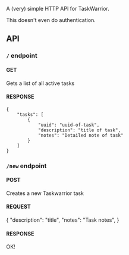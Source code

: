 A (very) simple HTTP API for TaskWarrior.

This doesn't even do authentication.

## API

### `/` endpoint
#### GET 
Gets a list of all active tasks
#### RESPONSE
```
{
    "tasks": [
        {
            "uuid": "uuid-of-task",
            "description": "title of task",
            "notes": "Detailed note of task"
        }
    ]
}
```

### `/new` endpoint
#### POST
Creates a new Taskwarrior task

#### REQUEST
{
    "description": "title",
    "notes": "Task notes",
}

#### RESPONSE
OK!
